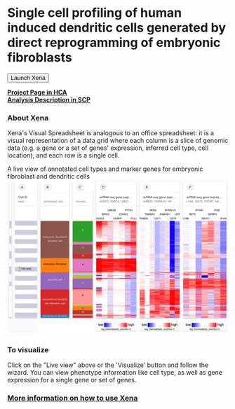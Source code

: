 # Single cell profiling of human induced dendritic cells generated by direct reprogramming of embryonic fibroblasts

<button class="cohortButton">Launch Xena</button>

**[Project Page in HCA](https://data.humancellatlas.org/explore/projects/116965f3-f094-4769-9d28-ae675c1b569c)**<br>
**[Analysis Description in SCP](https://singlecell.broadinstitute.org/single_cell/study/SCP763/2020-mar-reprogram-embryo-dendritic-10x)**

### About Xena
Xena's Visual Spreadsheet is analogous to an office spreadsheet: it is a visual representation of a data grid where each column is a slice of genomic data (e.g. a gene or a set of genes' expression, inferred cell type, cell location), and each row is a single cell.

A live view of annotated cell types and marker genes for embryonic fibroblast and dendritic cells 
<a href='/?columns=%5B%7B%22width%22%3A136%2C%22columnLabel%22%3A%22%22%2C%22fieldLabel%22%3A%22annotated_cell_identity.ontology_label%22%2C%22host%22%3A%22https%3A%2F%2Fsinglecellnew.xenahubs.net%22%2C%22name%22%3A%22HCA%2FReprogram-Embryo-Dendritic%2F10x%2Fmeta.tsv%22%2C%22fields%22%3A%22annotated_cell_identity.ontology_label%22%7D%2C%7B%22width%22%3A95%2C%22columnLabel%22%3A%22%22%2C%22fieldLabel%22%3A%22louvain_labels%22%2C%22host%22%3A%22https%3A%2F%2Fsinglecellnew.xenahubs.net%22%2C%22name%22%3A%22HCA%2FReprogram-Embryo-Dendritic%2F10x%2Fmeta.tsv%22%2C%22fields%22%3A%22louvain_labels%22%7D%2C%7B%22width%22%3A190%2C%22columnLabel%22%3A%22scRNA-seq%20gene%20expression%20-%2010x%22%2C%22fieldLabel%22%3A%22H2AFZ%2C%20BIRC5%2C%20UBE2S%2C%20CENPF%2C%20CDKN3%2C%20PTTG1%2C%20PCLAF%22%2C%22host%22%3A%22https%3A%2F%2Fsinglecellnew.xenahubs.net%22%2C%22name%22%3A%22HCA%2FReprogram-Embryo-Dendritic%2F10x%2FexprMatrix.tsv%22%2C%22fields%22%3A%22H2AFZ%20BIRC5%20UBE2S%20CENPF%20CDKN3%20PTTG1%20PCLAF%22%7D%2C%7B%22width%22%3A189%2C%22columnLabel%22%3A%22scRNA-seq%20gene%20expression%20-%2010x%22%2C%22fieldLabel%22%3A%22RAB29%2C%20TMSB4X%2C%20HPS5%2C%20LST1%2C%20SAMHD1%2C%20ATP6V1A%2C%20CD74%2C%20UCP2%22%2C%22host%22%3A%22https%3A%2F%2Fsinglecellnew.xenahubs.net%22%2C%22name%22%3A%22HCA%2FReprogram-Embryo-Dendritic%2F10x%2FexprMatrix.tsv%22%2C%22fields%22%3A%22RAB29%20TMSB4X%20HPS5%20LST1%20SAMHD1%20ATP6V1A%20CD74%20UCP2%22%7D%2C%7B%22width%22%3A205%2C%22columnLabel%22%3A%22scRNA-seq%20gene%20expression%20-%2010x%22%2C%22fieldLabel%22%3A%22LY6E%2C%20BST2%2C%20IFITM1%2C%20NEAT1%2C%20IGFBP4%2C%20IFI35%2C%20IFI44L%22%2C%22host%22%3A%22https%3A%2F%2Fsinglecellnew.xenahubs.net%22%2C%22name%22%3A%22HCA%2FReprogram-Embryo-Dendritic%2F10x%2FexprMatrix.tsv%22%2C%22fields%22%3A%22LY6E%20BST2%20IFITM1%20NEAT1%20IGFBP4%20IFI35%20IFI44L%22%7D%5D&heatmap=%7B%22showWelcome%22%3Afalse%2C%22mode%22%3A%22heatmap%22%7D'><img src="https://github.com/ucscXena/cohortMetaData/raw/master/cohort_HCA%20Reprogram-Embryo-Dendritic/HCA%20Reprogram-Embryo-Dendritic.png" width="800px"></a>

### To visualize
Click on the "Live view" above or the 'Visualize' button and follow the wizard. You can view phenotype information like cell type, as well as gene expression for a single gene or set of genes.

### [More information on how to use Xena](https://singlecell.xenabrowser.net/datapages/?markdown=https://raw.githubusercontent.com/ucscXena/cohortMetaData/master/hub_singlecellnew.xenahubs.net/example1/info.mdown)
<br>


